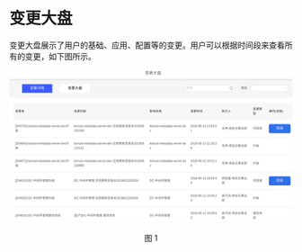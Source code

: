 # 变更大盘

变更大盘展示了用户的基础、应用、配置等的变更。用户可以根据时间段来查看所有的变更，如下图所示。

<div align=center>

<img src="images/change_2.png"/>

</div>

<p align="center">图 1</p>
